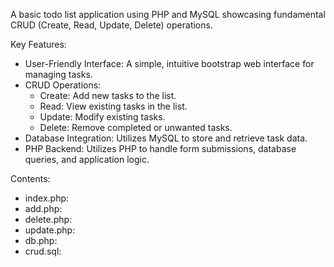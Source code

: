A basic todo list application using PHP and MySQL showcasing fundamental CRUD (Create, Read, Update, Delete) operations.

Key Features:

- User-Friendly Interface: A simple, intuitive bootstrap web interface for managing tasks.
- CRUD Operations:
    - Create: Add new tasks to the list.
    - Read: View existing tasks in the list.
    - Update: Modify existing tasks.
    - Delete: Remove completed or unwanted tasks.
- Database Integration: Utilizes MySQL to store and retrieve task data.
- PHP Backend: Utilizes PHP to handle form submissions, database queries, and application logic.

Contents:
- index.php:
- add.php:
- delete.php:
- update.php:
- db.php:
- crud.sql:
